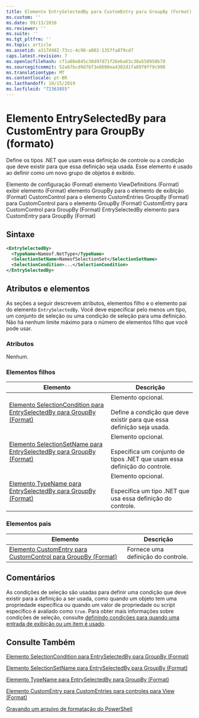 ```yaml
---
title: Elemento EntrySelectedBy para CustomEntry para GroupBy (Format) | Microsoft Docs
ms.custom: ''
ms.date: 09/13/2016
ms.reviewer: ''
ms.suite: ''
ms.tgt_pltfrm: ''
ms.topic: article
ms.assetid: a317d482-73cc-4c98-a002-1357fa879cd7
caps.latest.revision: 7
ms.openlocfilehash: cf1a80e845c38d97d71f26eba63c38a550958b79
ms.sourcegitcommit: 52a67bcd9d7bf3e8600ea4302d1fa8970ff9c998
ms.translationtype: MT
ms.contentlocale: pt-BR
ms.lasthandoff: 10/15/2019
ms.locfileid: "72363855"
---
```

# <a name="entryselectedby-element-for-customentry-for-groupby-format"></a>Elemento EntrySelectedBy para CustomEntry para GroupBy (formato)

Define os tipos .NET que usam essa definição de controle ou a condição que deve existir para que essa definição seja usada. Esse elemento é usado ao definir como um novo grupo de objetos é exibido.

Elemento de configuração (Format) elemento ViewDefinitions (Format) exibir elemento (Format) elemento GroupBy para o elemento de exibição (Format) CustomControl para o elemento CustomEntries GroupBy (Format) para CustomControl para o elemento GroupBy (Format) CustomEntry para CustomControl para GroupBy (Format) EntrySelectedBy elemento para CustomEntry para GroupBy (Format)

## <a name="syntax"></a>Sintaxe

```xml
<EntrySelectedBy>
  <TypeName>Nameof.NetType</TypeName>
  <SelectionSetName>NameofSelectionSet</SelectionSetName>
  <SelectionCondition>...</SelectionCondition>
</EntrySelectedBy>
```

## <a name="attributes-and-elements"></a>Atributos e elementos

As seções a seguir descrevem atributos, elementos filho e o elemento pai do elemento `EntrySelectedBy`. Você deve especificar pelo menos um tipo, um conjunto de seleção ou uma condição de seleção para uma definição. Não há nenhum limite máximo para o número de elementos filho que você pode usar.

### <a name="attributes"></a>Atributos

Nenhum.

### <a name="child-elements"></a>Elementos filhos

|Elemento|Descrição|
|-------------|-----------------|
|[Elemento SelectionCondition para EntrySelectedBy para GroupBy (Format)](./selectioncondition-element-for-entryselectedby-for-groupby-format.md)|Elemento opcional.<br /><br /> Define a condição que deve existir para que essa definição seja usada.|
|[Elemento SelectionSetName para EntrySelectedBy para GroupBy (Format)](./selectionsetname-element-for-entryselectedby-for-groupby-format.md)|Elemento opcional.<br /><br /> Especifica um conjunto de tipos .NET que usam essa definição do controle.|
|[Elemento TypeName para EntrySelectedBy para GroupBy (Format)](./typename-element-for-entryselectedby-for-groupby-format.md)|Elemento opcional.<br /><br /> Especifica um tipo .NET que usa essa definição do controle.|

### <a name="parent-elements"></a>Elementos pais

|Elemento|Descrição|
|-------------|-----------------|
|[Elemento CustomEntry para CustomControl para GroupBy (Format)](./customentry-element-for-customcontrol-for-groupby-format.md)|Fornece uma definição do controle.|

## <a name="remarks"></a>Comentários

As condições de seleção são usadas para definir uma condição que deve existir para a definição a ser usada, como quando um objeto tem uma propriedade específica ou quando um valor de propriedade ou script específico é avaliado como `true`. Para obter mais informações sobre condições de seleção, consulte [definindo condições para quando uma entrada de exibição ou um item é usado](./defining-conditions-for-displaying-data.md).

## <a name="see-also"></a>Consulte Também

[Elemento SelectionCondition para EntrySelectedBy para GroupBy (Format)](./selectioncondition-element-for-entryselectedby-for-groupby-format.md)

[Elemento SelectionSetName para EntrySelectedBy para GroupBy (Format)](./selectionsetname-element-for-entryselectedby-for-groupby-format.md)

[Elemento TypeName para EntrySelectedBy para GroupBy (Format)](./typename-element-for-entryselectedby-for-groupby-format.md)

[Elemento CustomEntry para CustomEntries para controles para View (Format)](./customentry-element-for-customentries-for-controls-for-view-format.md)

[Gravando um arquivo de formatação do PowerShell](./writing-a-powershell-formatting-file.md)
